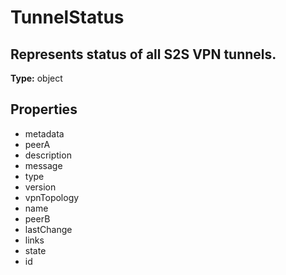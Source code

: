 # TunnelStatus

## Represents status of all S2S VPN tunnels.

**Type:** object

## Properties
* metadata
* peerA
* description
* message
* type
* version
* vpnTopology
* name
* peerB
* lastChange
* links
* state
* id
